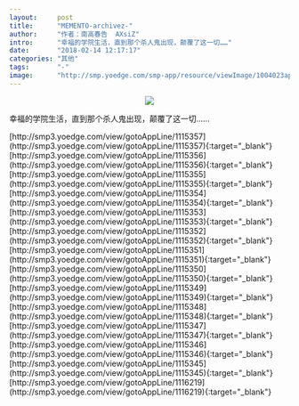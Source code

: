 ```yaml
---
layout:     post
title:      "MEMENTO-archivez-"
author:     "作者：南高春告  AXsiZ"
intro:      "幸福的学院生活，直到那个杀人鬼出现，颠覆了这一切……"
date:       "2018-02-14 12:17:17"
categories: "其他"
tags:       "-"
image:      "http://smp.yoedge.com/smp-app/resource/viewImage/1004023appline.png"
---
```

<div style="text-align: center">
<p><img src="http://smp.yoedge.com/smp-app/resource/viewImage/1004023appline.png"/></p>
</div>
<p class="post-meta">
<span>幸福的学院生活，直到那个杀人鬼出现，颠覆了这一切……</span>
</p>
[http://smp3.yoedge.com/view/gotoAppLine/1115357](http://smp3.yoedge.com/view/gotoAppLine/1115357){:target="_blank"}
[http://smp3.yoedge.com/view/gotoAppLine/1115356](http://smp3.yoedge.com/view/gotoAppLine/1115356){:target="_blank"}
[http://smp3.yoedge.com/view/gotoAppLine/1115355](http://smp3.yoedge.com/view/gotoAppLine/1115355){:target="_blank"}
[http://smp3.yoedge.com/view/gotoAppLine/1115354](http://smp3.yoedge.com/view/gotoAppLine/1115354){:target="_blank"}
[http://smp3.yoedge.com/view/gotoAppLine/1115353](http://smp3.yoedge.com/view/gotoAppLine/1115353){:target="_blank"}
[http://smp3.yoedge.com/view/gotoAppLine/1115352](http://smp3.yoedge.com/view/gotoAppLine/1115352){:target="_blank"}
[http://smp3.yoedge.com/view/gotoAppLine/1115351](http://smp3.yoedge.com/view/gotoAppLine/1115351){:target="_blank"}
[http://smp3.yoedge.com/view/gotoAppLine/1115350](http://smp3.yoedge.com/view/gotoAppLine/1115350){:target="_blank"}
[http://smp3.yoedge.com/view/gotoAppLine/1115349](http://smp3.yoedge.com/view/gotoAppLine/1115349){:target="_blank"}
[http://smp3.yoedge.com/view/gotoAppLine/1115348](http://smp3.yoedge.com/view/gotoAppLine/1115348){:target="_blank"}
[http://smp3.yoedge.com/view/gotoAppLine/1115347](http://smp3.yoedge.com/view/gotoAppLine/1115347){:target="_blank"}
[http://smp3.yoedge.com/view/gotoAppLine/1115346](http://smp3.yoedge.com/view/gotoAppLine/1115346){:target="_blank"}
[http://smp3.yoedge.com/view/gotoAppLine/1115345](http://smp3.yoedge.com/view/gotoAppLine/1115345){:target="_blank"}
[http://smp3.yoedge.com/view/gotoAppLine/1116219](http://smp3.yoedge.com/view/gotoAppLine/1116219){:target="_blank"}


